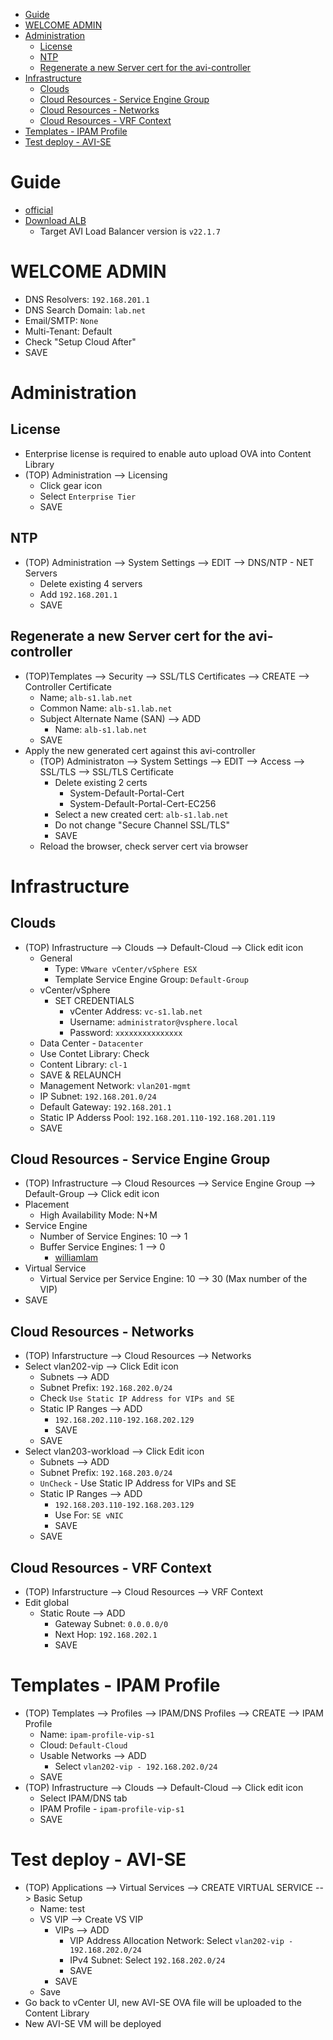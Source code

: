 - [Guide](#guide)
- [WELCOME ADMIN](#welcome-admin)
- [Administration](#administration)
  - [License](#license)
  - [NTP](#ntp)
  - [Regenerate a new Server cert for the avi-controller](#regenerate-a-new-server-cert-for-the-avi-controller)
- [Infrastructure](#infrastructure)
  - [Clouds](#clouds)
  - [Cloud Resources - Service Engine Group](#cloud-resources---service-engine-group)
  - [Cloud Resources - Networks](#cloud-resources---networks)
  - [Cloud Resources - VRF Context](#cloud-resources---vrf-context)
- [Templates - IPAM Profile](#templates---ipam-profile)
- [Test deploy - AVI-SE](#test-deploy---avi-se)

# Guide
- [official](https://techdocs.broadcom.com/us/en/vmware-tanzu/standalone-components/tanzu-kubernetes-grid/2-5/tkg/mgmt-reqs-network-nsx-alb-install.html)
- [Download ALB](https://support.broadcom.com/group/ecx/productdownloads?subfamily=VMware%20Avi%20Load%20Balancer)
  - Target AVI Load Balancer version is `v22.1.7`


# WELCOME ADMIN
- DNS Resolvers: `192.168.201.1`
- DNS Search Domain: `lab.net`
- Email/SMTP: `None`
- Multi-Tenant: Default
- Check "Setup Cloud After"
- SAVE

# Administration

## License
- Enterprise license is required to enable auto upload OVA into Content Library
- (TOP) Administration --> Licensing
  - Click gear icon
  - Select `Enterprise Tier`
  - SAVE

## NTP
- (TOP) Administration --> System Settings --> EDIT --> DNS/NTP - NET Servers
  - Delete existing 4 servers
  - Add `192.168.201.1`
  - SAVE

## Regenerate a new Server cert for the avi-controller
- (TOP)Templates --> Security --> SSL/TLS Certificates --> CREATE --> Controller Certificate
  - Name; `alb-s1.lab.net`
  - Common Name: `alb-s1.lab.net`
  - Subject Alternate Name (SAN) --> ADD
    - Name: `alb-s1.lab.net`
  - SAVE
- Apply the new generated cert against this avi-controller
  - (TOP) Administraton --> System Settings --> EDIT --> Access --> SSL/TLS --> SSL/TLS Certificate
    - Delete existing 2 certs
      - System-Default-Portal-Cert
      - System-Default-Portal-Cert-EC256
    - Select a new created cert: `alb-s1.lab.net`
    - Do not change "Secure Channel SSL/TLS"
    - SAVE
  - Reload the browser, check server cert via browser
  
# Infrastructure
## Clouds
- (TOP) Infrastructure --> Clouds --> Default-Cloud --> Click edit icon
  - General
    - Type: `VMware vCenter/vSphere ESX`
    - Template Service Engine Group: `Default-Group`
  - vCenter/vSphere
    - SET CREDENTIALS
      - vCenter Address: `vc-s1.lab.net`
      - Username: `administrator@vsphere.local`
      - Password: `xxxxxxxxxxxxxxx`
  - Data Center - `Datacenter`
  - Use Contet Library: Check
  - Content Library: `cl-1`
  - SAVE & RELAUNCH
  - Management Network: `vlan201-mgmt`
  - IP Subnet: `192.168.201.0/24`
  - Default Gateway: `192.168.201.1`
  - Static IP Adderss Pool: `192.168.201.110-192.168.201.119`
  - SAVE

## Cloud Resources - Service Engine Group
- (TOP) Infrastructure --> Cloud Resources --> Service Engine Group --> Default-Group --> Click edit icon
- Placement
  - High Availability Mode: N+M
- Service Engine
  - Number of Service Engines: 10 --> 1
  - Buffer Service Engines: 1 --> 0
    - [williamlam](https://williamlam.com/2021/09/quick-tip-how-to-deploy-nsx-advanced-load-balancer-nsx-alb-with-a-single-service-engine.html)
- Virtual Service
  - Virtual Service per Service Engine: 10 --> 30 (Max number of the VIP)
- SAVE

## Cloud Resources - Networks
- (TOP) Infarstructure --> Cloud Resources  --> Networks
- Select vlan202-vip --> Click Edit icon
  - Subnets --> ADD
  - Subnet Prefix: `192.168.202.0/24`
  - Check `Use Static IP Address for VIPs and SE`
  - Static IP Ranges --> ADD
    - `192.168.202.110-192.168.202.129`
    - SAVE
  - SAVE
- Select vlan203-workload --> Click Edit icon
  - Subnets --> ADD
  - Subnet Prefix: `192.168.203.0/24`
  - `UnCheck` - Use Static IP Address for VIPs and SE
  - Static IP Ranges --> ADD
    - `192.168.203.110-192.168.203.129`
    - Use For: `SE vNIC`
    - SAVE
  - SAVE

## Cloud Resources - VRF Context
- (TOP) Infarstructure --> Cloud Resources  --> VRF Context
- Edit global
  - Static Route --> ADD
    - Gateway Subnet: `0.0.0.0/0`
    - Next Hop: `192.168.202.1`
    - SAVE

# Templates - IPAM Profile
- (TOP) Templates --> Profiles --> IPAM/DNS Profiles --> CREATE --> IPAM Profile
  - Name: `ipam-profile-vip-s1`
  - Cloud: `Default-Cloud`
  - Usable Networks --> ADD
    - Select `vlan202-vip - 192.168.202.0/24`
  - SAVE
- (TOP) Infrastructure --> Clouds --> Default-Cloud --> Click edit icon
  - Select IPAM/DNS tab
  - IPAM Profile - `ipam-profile-vip-s1`
  - SAVE

# Test deploy - AVI-SE
- (TOP) Applications --> Virtual Services --> CREATE VIRTUAL SERVICE --> Basic Setup
  - Name: test
  - VS VIP --> Create VS VIP
    - VIPs --> ADD
      - VIP Address Allocation Network: Select `vlan202-vip - 192.168.202.0/24`
      - IPv4 Subnet: Select `192.168.202.0/24`
      - SAVE
    - SAVE
  - Save
- Go back to vCenter UI, new AVI-SE OVA file will be uploaded to the Content Library
- New AVI-SE VM will be deployed

